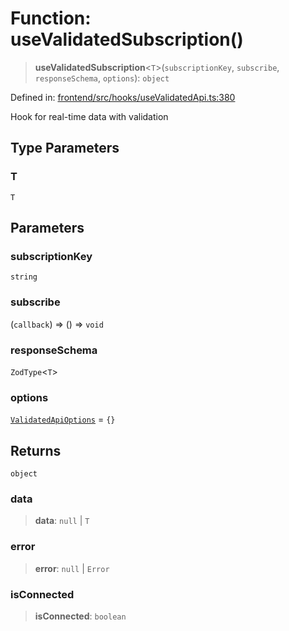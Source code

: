 # Function: useValidatedSubscription()

> **useValidatedSubscription**\<`T`\>(`subscriptionKey`, `subscribe`, `responseSchema`, `options`): `object`

Defined in: [frontend/src/hooks/useValidatedApi.ts:380](https://github.com/lsendel/sass/blob/ca8b2b87627589617e0de57047e1f50d53e78078/frontend/src/hooks/useValidatedApi.ts#L380)

Hook for real-time data with validation

## Type Parameters

### T

`T`

## Parameters

### subscriptionKey

`string`

### subscribe

(`callback`) => () => `void`

### responseSchema

`ZodType`\<`T`\>

### options

[`ValidatedApiOptions`](../interfaces/ValidatedApiOptions.md) = `{}`

## Returns

`object`

### data

> **data**: `null` \| `T`

### error

> **error**: `null` \| `Error`

### isConnected

> **isConnected**: `boolean`
